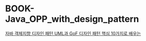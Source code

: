 # BOOK-Java_OPP_with_design_pattern

[자바 객체지향 디자인 패턴 UML과 GoF 디자인 패턴 핵심 10가지로 배우는 ](http://www.yes24.com/Product/Goods/12501269)
